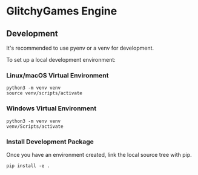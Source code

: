 # GlitchyGames Engine

## Development

It's recommended to use pyenv or a venv for development.

To set up a local development environment:

### Linux/macOS Virtual Environment

```
python3 -m venv venv
source venv/scripts/activate
```

### Windows Virtual Environment

```
python3 -m venv venv
venv/Scripts/activate
```

### Install Development Package

Once you have an environment created, link the local source tree with pip.

```
pip install -e .
```
